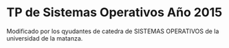 # TP de Sistemas Operativos Año 2015

Modificado por los qyudantes de catedra de SISTEMAS OPERATIVOS de la universidad de la matanza.
